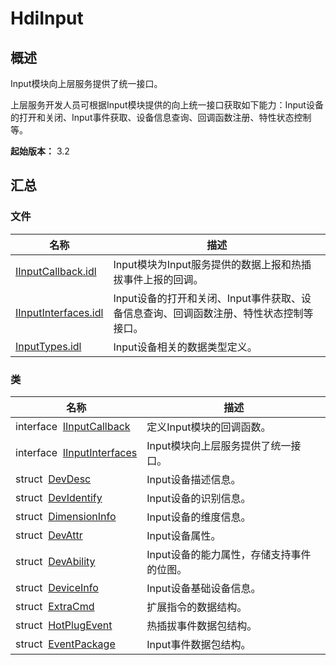 # HdiInput


## 概述

Input模块向上层服务提供了统一接口。

上层服务开发人员可根据Input模块提供的向上统一接口获取如下能力：Input设备的打开和关闭、Input事件获取、设备信息查询、回调函数注册、特性状态控制等。

**起始版本：** 3.2


## 汇总


### 文件

| 名称 | 描述 | 
| -------- | -------- |
| [IInputCallback.idl](_i_input_callback_8idl.md) | Input模块为Input服务提供的数据上报和热插拔事件上报的回调。  | 
| [IInputInterfaces.idl](_i_input_interfaces_8idl.md) | Input设备的打开和关闭、Input事件获取、设备信息查询、回调函数注册、特性状态控制等接口。  | 
| [InputTypes.idl](_input_types_8idl.md) | Input设备相关的数据类型定义。  | 


### 类

| 名称 | 描述 | 
| -------- | -------- |
| interface&nbsp;&nbsp;[IInputCallback](interface_i_input_callback_v10.md) | 定义Input模块的回调函数。  | 
| interface&nbsp;&nbsp;[IInputInterfaces](interface_i_input_interfaces_v10.md) | Input模块向上层服务提供了统一接口。  | 
| struct&nbsp;&nbsp;[DevDesc](_dev_desc_v10.md) | Input设备描述信息。  | 
| struct&nbsp;&nbsp;[DevIdentify](_dev_identify_v10.md) | Input设备的识别信息。  | 
| struct&nbsp;&nbsp;[DimensionInfo](_dimension_info_v10.md) | Input设备的维度信息。  | 
| struct&nbsp;&nbsp;[DevAttr](_dev_attr_v10.md) | Input设备属性。  | 
| struct&nbsp;&nbsp;[DevAbility](_dev_ability_v10.md) | Input设备的能力属性，存储支持事件的位图。  | 
| struct&nbsp;&nbsp;[DeviceInfo](_device_info_v10.md) | Input设备基础设备信息。  | 
| struct&nbsp;&nbsp;[ExtraCmd](_extra_cmd_v10.md) | 扩展指令的数据结构。  | 
| struct&nbsp;&nbsp;[HotPlugEvent](_hot_plug_event_v10.md) | 热插拔事件数据包结构。  | 
| struct&nbsp;&nbsp;[EventPackage](_event_package_v10.md) | Input事件数据包结构。  | 
